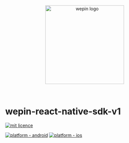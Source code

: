 <br/>

<p align="center">
  <a href="https://wepin.io">
      <picture>
        <source media="(prefers-color-scheme: dark)" srcset="https://github.com/WepinWallet/wepin-web-sdk-v1/blob/main//assets/wepin_logo_white.png">
        <img bg_color="white" alt="wepin logo" src="https://github.com/WepinWallet/wepin-web-sdk-v1/blob/main//assets/wepin_logo_color.png" width="250" height="auto">
      </picture>
  </a>
</p>

<br>

# wepin-react-native-sdk-v1

[![mit licence](https://img.shields.io/dub/l/vibe-d.svg?style=for-the-badge)](https://github.com/WepinWallet/wepin-react-native-sdk/blob/main/LICENSE)

[![platform - android](https://img.shields.io/badge/platform-Android-3ddc84.svg?logo=android&style=for-the-badge)](https://www.android.com/) [![platform - ios](https://img.shields.io/badge/platform-iOS-000.svg?logo=apple&style=for-the-badge)](https://developer.apple.com/ios/)



